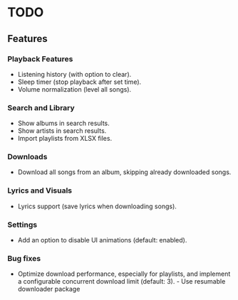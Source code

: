 # TODO

## Features

### Playback Features
- Listening history (with option to clear).
- Sleep timer (stop playback after set time).
- Volume normalization (level all songs).

### Search and Library
- Show albums in search results.
- Show artists in search results.
- Import playlists from XLSX files.

### Downloads
- Download all songs from an album, skipping already downloaded songs.

### Lyrics and Visuals
- Lyrics support (save lyrics when downloading songs).

### Settings
- Add an option to disable UI animations (default: enabled).

### Bug fixes
- Optimize download performance, especially for playlists, and implement a configurable concurrent download limit (default: 3). - Use resumable downloader package